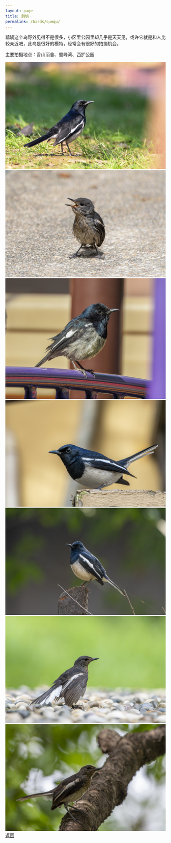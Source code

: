 ```yaml
---
layout: page
title: 鹊鸲
permalink: /birds/quequ/
---
```

鹊鸲这个鸟野外见得不是很多，小区里公园里却几乎是天天见，或许它就是和人比较亲近吧，此鸟是很好的模特，经常会有很好的拍摄机会。

主要拍摄地点：香山丽舍、蜀峰湾、西扩公园

![](../picture/鹊鸲/DSC_1207.jpg)
![](../picture/鹊鸲/DSC_7115-NEF_DxO_DeepPRIME.jpg)
![](../picture/鹊鸲/DSCN0612.jpg)
![](../picture/鹊鸲/DSC_1576-NEF_DxO_DeepPRIME.jpg)
![](../picture/鹊鸲/DSC_2664-NEF_DxO_DeepPRIME.jpg)
![](../picture/鹊鸲/DSC_6642-NEF_DxO_DeepPRIME.jpg)
![](../picture/鹊鸲/DSC_6644-NEF_DxO_DeepPRIME.jpg)
[返回](../../)
